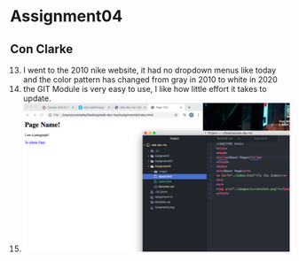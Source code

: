 # Assignment04
## Con Clarke
13. I went to the 2010 nike website, it had no dropdown menus like today and the color pattern has changed from gray in 2010 to white in 2020
14. the GIT Module is very easy to use, I like how little effort it takes to update.
15. <img src="./images/Screen-Shot.png" />
